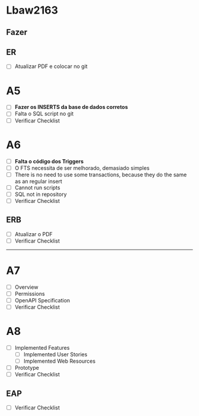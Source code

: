 # Lbaw2163

## Fazer

## ER
- [ ] Atualizar PDF e colocar no git


# A5
- [ ] **Fazer os INSERTS da base de dados corretos**
- [ ] Falta o SQL script no git
- [ ] Verificar Checklist

# A6
- [ ] **Falta o código dos Triggers**
- [ ] O FTS necessita de ser melhorado, demasiado simples
- [ ] There is no need to use some transactions, because they do the same as an regular insert
- [ ] Cannot run scripts
- [ ] SQL not in repository
- [ ] Verificar Checklist

## ERB
- [ ] Atualizar o PDF
- [ ] Verificar Checklist

-------------------------------------------------------------------------------------------------------------------------------------

# A7
- [ ] Overview
- [ ] Permissions
- [ ] OpenAPI Specification
- [ ] Verificar Checklist

# A8
- [ ] Implemented Features
    - [ ] Implemented User Stories
    - [ ] Implemented Web Resources
- [ ] Prototype
- [ ] Verificar Checklist

## EAP
- [ ] Verificar Checklist
